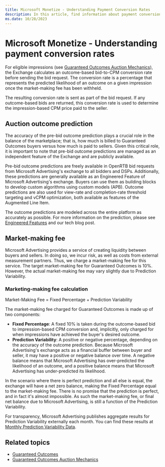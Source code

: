 ```yaml
---
title: Microsoft Monetize - Understanding Payment Conversion Rates
description: In this article, find information about payment conversion rates, auction outcome predictions, and market-making fee.
ms.date: 10/28/2023
---
```


# Microsoft Monetize - Understanding payment conversion rates

For eligible impressions (see [Guaranteed Outcomes Auction Mechanics](guaranteed-outcomes-auction-mechanics.md)), the Exchange calculates an outcome-based bid-to-CPM conversion rate before sending the bid request. The conversion rate is a percentage that represents the predicted likelihood of an outcome on a given impression once the market-making fee has been withheld.

The resulting conversion rate is sent as part of the bid request. If any outcome-based bids are returned, this conversion rate is used to determine the impression-based CPM price paid to the seller.

## Auction outcome prediction

The accuracy of the pre-bid outcome prediction plays a crucial role in the balance of the marketplace; that is, how much is billed to Guaranteed Outcomes buyers versus how much is paid to sellers. Given this critical role, it is important to note that pre-bid outcome predictions are managed as an independent feature of the Exchange and are publicly available.

Pre-bid outcome predictions are freely available in OpenRTB bid requests from Microsoft Advertising's exchange to all bidders and DSPs. Additionally, these predictions are generally available as an Engineered Feature of Microsoft Advertising's exchange. Buyers can use them as building blocks to develop custom algorithms using custom models (APB). Outcome predictions are also used for view-rate and completion-rate threshold targeting and vCPM optimization, both available as features of the Augmented Line Item.

The outcome predictions are modeled across the entire platform as accurately as possible. For more information on the prediction, please
see [Engineered Features](engineered-features.md) and our tech blog post.

## Market-making fee

Microsoft Advertising provides a service of creating liquidity between buyers and sellers. In doing so, we incur risk, as well as costs from external measurement partners. Thus, we charge a market-making fee for this service. The target market-making fee for Guaranteed Outcomes is 10%. However, the actual market-making fee may vary slightly due to Prediction Variability.

### Marketing-making fee calculation

Market-Making Fee = Fixed Percentage + Prediction Variability

The market-making fee charged for Guaranteed Outcomes is made up of two components:

- **Fixed Percentage**: A fixed 10% is taken during the outcome-based bid to impression-based CPM conversion and, implicitly, only charged for when impressions have achieved the buyer's desired outcome.
- **Prediction Variability**: A positive or negative percentage, depending on the accuracy of the outcome prediction. Because Microsoft Advertising's exchange acts as a financial buffer between buyer and seller, it may have a positive or negative balance over time. A negative balance means that Microsoft Advertising has over-predicted the likelihood of an outcome, and a positive balance means that Microsoft Advertising has under-predicted its likelihood.

In the scenario where there is perfect prediction and all else is equal, the exchange will have a net zero balance, making the Fixed Percentage equal to the market-making fee. There is no promise that the prediction is perfect, and in fact it's almost impossible. As such the market-making fee, or final net balance due to Microsoft Advertising, is still a function of the Prediction Variability.

For transparency, Microsoft Advertising publishes aggregate results for Prediction Variability externally each month. You can find these results at [Monthly Prediction Variability Data](monthly-prediction-variability-data.md).

## Related topics

- [Guaranteed Outcomes](guaranteed-outcomes.md)
- [Guaranteed Outcomes Auction Mechanics](guaranteed-outcomes-auction-mechanics.md)
